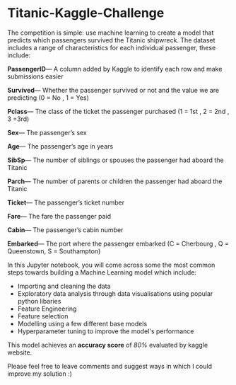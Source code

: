 # Titanic-Kaggle-Challenge
The competition is simple: use machine learning to create a model that predicts which passengers survived the Titanic shipwreck. The dataset includes a range of characteristics for each individual passenger, these include:


<b>PassengerID</b>— A column added by Kaggle to identify each row and make submissions easier

<b>Survived</b>— Whether the passenger survived or not and the value we are predicting (0 = No , 1 = Yes)

<b>Pclass</b>— The class of the ticket the passenger purchased (1 = 1st , 2 = 2nd , 3 =3rd)

<b>Sex</b>— The passenger’s sex

<b>Age</b>— The passenger’s age in years

<b>SibSp</b>— The number of siblings or spouses the passenger had aboard the Titanic

<b>Parch</b>— The number of parents or children the passenger had aboard the Titanic

<b>Ticket</b>— The passenger’s ticket number

<b>Fare</b>— The fare the passenger paid

<b>Cabin</b>— The passenger’s cabin number

<b>Embarked</b>— The port where the passenger embarked (C = Cherbourg , Q = Queenstown, S = Southampton)


In this Jupyter notebook, you will come across some the most common steps towards building a Machine Learning model which include:

* Importing and cleaning the data
* Exploratory data analysis through data visualisations using popular python libaries
* Feature Engineering
* Feature selection
* Modelling using a few different base models 
* Hyperparameter tuning to improve the model's performance  

This model achieves an <b>accuracy score</b> of *80%* evaluated by kaggle website. 


Please feel free to leave comments and suggest ways in which I could improve my solution :)   

